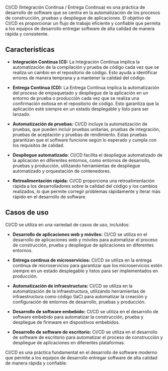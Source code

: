 CI/CD (Integración Continua / Entrega Continua) es una práctica de desarrollo de software que se centra en la automatización de los procesos de construcción, pruebas y despliegue de aplicaciones. El objetivo de CI/CD es proporcionar un flujo de trabajo eficiente y confiable que permita a los equipos de desarrollo entregar software de alta calidad de manera rápida y consistente.

## Características

- **Integración Continua (CI):** La Integración Continua implica la automatización de la compilación y prueba de código cada vez que se realiza un cambio en el repositorio de código. Esto ayuda a identificar errores de manera temprana y a mantener la calidad del código.

- **Entrega Continua (CD):** La Entrega Continua implica la automatización del proceso de empaquetado y despliegue de la aplicación en un entorno de prueba o producción cada vez que se realiza una confirmación exitosa en el repositorio de código. Esto garantiza que la aplicación esté siempre en un estado desplegable y listo para ser lanzado.

- **Automatización de pruebas:** CI/CD incluye la automatización de pruebas, que pueden incluir pruebas unitarias, pruebas de integración, pruebas de aceptación y pruebas de rendimiento. Estas pruebas garantizan que el software funcione según lo esperado y cumpla con los requisitos de calidad.

- **Despliegue automatizado:** CI/CD facilita el despliegue automatizado de la aplicación en diferentes entornos, como entornos de desarrollo, pruebas y producción, utilizando herramientas de despliegue automatizado y orquestación de contenedores.

- **Retroalimentación rápida:** CI/CD proporciona una retroalimentación rápida a los desarrolladores sobre la calidad del código y los cambios realizados, lo que permite corregir problemas rápidamente y iterar más rápido en el desarrollo de software.

## Casos de uso

CI/CD se utiliza en una variedad de casos de uso, incluidos:

- **Desarrollo de aplicaciones web y móviles:** CI/CD se utiliza en el desarrollo de aplicaciones web y móviles para automatizar el proceso de construcción, prueba y despliegue de aplicaciones en diferentes entornos.

- **Entrega continua de microservicios:** CI/CD se utiliza en la entrega continua de microservicios para garantizar que los microservicios estén siempre en un estado desplegable y listos para ser implementados en producción.

- **Automatización de infraestructura:** CI/CD se utiliza en la automatización de la infraestructura, utilizando herramientas de infraestructura como código (IaC) para automatizar la creación y configuración de entornos de desarrollo, pruebas y producción.

- **Desarrollo de software embebido:** CI/CD se utiliza en el desarrollo de software embebido para automatizar la construcción, prueba y despliegue de firmware en dispositivos embebidos.

- **Desarrollo de software de escritorio:** CI/CD se utiliza en el desarrollo de software de escritorio para automatizar el proceso de construcción y despliegue de aplicaciones en diferentes plataformas.

CI/CD es una práctica fundamental en el desarrollo de software moderno que permite a los equipos de desarrollo entregar software de alta calidad de manera rápida y confiable.